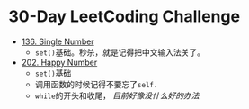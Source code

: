# 30-Day LeetCoding Challenge

- [136. Single Number](leet136.md)
    - `set()`基础。秒杀，就是记得把中文输入法关了。
- [202. Happy Number](leet202.md)
    - `set()`基础
    - 调用函数的时候记得不要忘了`self.`
    - `while`的开头和收尾， *目前好像没什么好的办法* 
